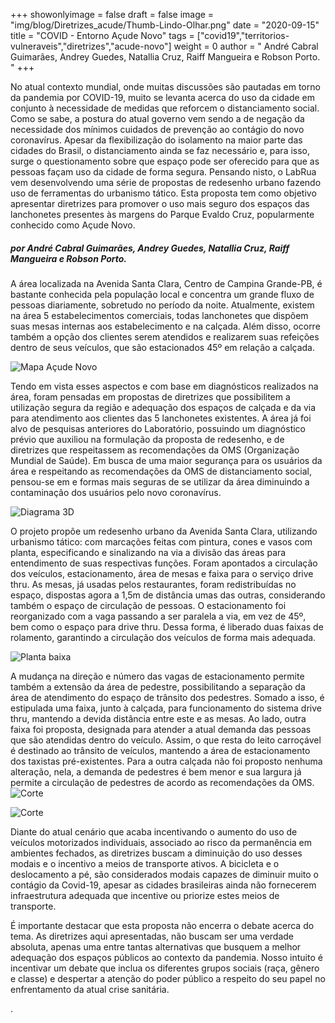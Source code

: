 +++
showonlyimage = false
draft = false
image = "img/blog/Diretrizes_acude/Thumb-Lindo-Olhar.png"
date = "2020-09-15"
title = "COVID - Entorno Açude Novo"
tags = ["covid19","territorios-vulneraveis","diretrizes","acude-novo"]
weight = 0
author = " André Cabral Guimarães, Andrey Guedes, Natallia Cruz, Raiff Mangueira e Robson Porto. "
+++

No atual contexto mundial, onde muitas discussões são pautadas em torno da pandemia por COVID-19, muito se levanta acerca do uso da cidade em conjunto à necessidade de medidas que reforcem o distanciamento social. Como se sabe, a postura do atual governo vem sendo a de negação da necessidade dos mínimos cuidados de prevenção ao contágio do novo coronavírus. Apesar da flexibilização do isolamento na maior parte das cidades do Brasil, o distanciamento ainda se faz necessário e, para isso, surge o questionamento sobre que espaço pode ser oferecido para que as pessoas façam uso da cidade de forma segura. Pensando nisto, o LabRua vem desenvolvendo uma série de propostas de redesenho urbano fazendo uso de ferramentas do urbanismo tático. Esta proposta tem como objetivo apresentar diretrizes para promover o uso mais seguro dos espaços das lanchonetes presentes às margens do Parque Evaldo Cruz, popularmente conhecido como Açude Novo.
<!--more-->

##### por André Cabral Guimarães, Andrey Guedes, Natallia Cruz, Raiff Mangueira e Robson Porto.

A área localizada na Avenida Santa Clara, Centro de Campina Grande-PB, é bastante conhecida pela população local e concentra um grande fluxo de pessoas diariamente, sobretudo no período da noite. Atualmente, existem na área 5 estabelecimentos comerciais, todas lanchonetes que dispõem suas mesas internas aos estabelecimento e na calçada. Além disso, ocorre também a opção dos clientes serem atendidos e realizarem suas refeições dentro de seus veículos, que são estacionados 45º em relação a calçada.


![Mapa Açude Novo](../../img/blog/Diretrizes_acude/LindoOlhar_MapaDeLocalizacaoCovid-19.png)

Tendo em vista esses aspectos e com base em diagnósticos realizados na área, foram pensadas em propostas de diretrizes que possibilitem a utilização segura da região e adequação dos espaços de calçada e da via para atendimento aos clientes das 5 lanchonetes existentes. A área já foi alvo de  pesquisas anteriores do Laboratório, possuindo um diagnóstico prévio que auxiliou na formulação da proposta de redesenho, e de diretrizes que respeitassem as recomendações da OMS (Organização Mundial de Saúde). Em busca de uma maior segurança para os usuários da área e respeitando as recomendações da OMS de distanciamento social, pensou-se em e formas mais seguras de se utilizar da área diminuindo a contaminação dos usuários pelo novo coronavírus.

![Diagrama 3D](../../img/blog/Diretrizes_acude/LindoOlhar_DiagramaCOVID-19.png)

O projeto propõe um redesenho urbano da Avenida Santa Clara, utilizando urbanismo tático: com marcações feitas com pintura, cones e vasos com planta, especificando e sinalizando na via a divisão das áreas para entendimento de suas respectivas funções. Foram apontados a circulação dos veículos, estacionamento, área de mesas e faixa para o serviço drive thru. As mesas, já usadas pelos restaurantes, foram redistribuídas no espaço, dispostas agora a 1,5m de distância umas das outras, considerando também o espaço de circulação de pessoas. O estacionamento foi reorganizado com a vaga passando a ser paralela a via, em vez de 45º, bem como o espaço para drive thru. Dessa forma, é liberado duas faixas de rolamento, garantindo a circulação dos veículos de forma mais adequada.

![Planta baixa](../../img/blog/Diretrizes_acude/LindoOlhar_PlantaCOVID-19.png)

A mudança na direção e número das vagas de estacionamento permite também a extensão da área de pedestre, possibilitando a separação da área de atendimento do espaço de trânsito dos pedestres. Somado a isso, é estipulada uma faixa, junto à calçada, para funcionamento do sistema drive thru, mantendo a devida distância entre este e as mesas. Ao lado, outra faixa foi proposta, designada para atender a atual demanda das pessoas que são atendidas dentro do veículo. Assim, o que resta do leito carroçável é destinado ao trânsito de veículos, mantendo a área de estacionamento dos taxistas pré-existentes. Para a outra calçada não foi proposto nenhuma alteração, nela, a demanda de pedestres é bem menor e sua largura já permite a circulação de pedestres de acordo as recomendações da OMS.
![Corte](../../img/blog/Diretrizes_acude/LindoOlhar_CorteCOVID-19.png)

![Corte](../../img/blog/Diretrizes_acude/LindoOlhar_FotomontagemCOVID-19.png)


Diante do atual cenário que acaba incentivando o aumento do uso de veículos motorizados individuais, associado ao risco da permanência em ambientes fechados, as diretrizes buscam a diminuição do uso desses modais e o incentivo a meios de transporte ativos. A bicicleta e o deslocamento a pé, são considerados modais capazes de diminuir muito o contágio da Covid-19, apesar as cidades brasileiras ainda não fornecerem infraestrutura adequada que incentive ou priorize estes meios de transporte.

É importante destacar que esta proposta não encerra o debate acerca do tema. As diretrizes aqui apresentadas, não buscam ser uma verdade absoluta, apenas uma entre tantas alternativas que busquem a melhor adequação dos espaços públicos ao contexto da pandemia. Nosso intuito é incentivar um debate que inclua os diferentes grupos sociais (raça, gênero e classe) e despertar a atenção do poder público a respeito do seu papel no enfrentamento da atual crise sanitária.

.
